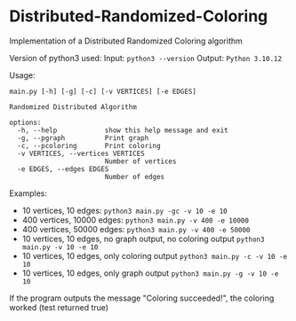 # Distributed-Randomized-Coloring
Implementation of a Distributed Randomized Coloring algorithm

Version of python3 used:
Input: ``python3 --version``                                                                                               Output: ``Python 3.10.12``

Usage:
```
main.py [-h] [-g] [-c] [-v VERTICES] [-e EDGES]

Randomized Distributed Algorithm

options:
  -h, --help            show this help message and exit
  -g, --pgraph          Print graph
  -c, --pcoloring       Print coloring
  -v VERTICES, --vertices VERTICES
                        Number of vertices
  -e EDGES, --edges EDGES
                        Number of edges
```

Examples:
  - 10 vertices, 10 edges: ``python3 main.py -gc -v 10 -e 10``
  - 400 vertices, 10000 edges: ``python3 main.py -v 400 -e 10000``
  - 400 vertices, 50000 edges: ``python3 main.py -v 400 -e 50000``
  - 10 vertices, 10 edges, no graph output, no coloring output ``python3 main.py -v 10 -e 10``
  - 10 vertices, 10 edges, only coloring output  ``python3 main.py -c -v 10 -e 10``
  - 10 vertices, 10 edges, only graph output  ``python3 main.py -g -v 10 -e 10``

If the program outputs the message "Coloring succeeded!", the coloring worked (test returned true)
